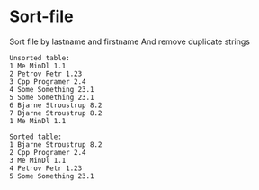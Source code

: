 # Sort-file
Sort file by lastname and firstname
And remove duplicate strings

    Unsorted table:
    1 Me MinDl 1.1
    2 Petrov Petr 1.23
    3 Cpp Programer 2.4
    4 Some Something 23.1
    5 Some Something 23.1
    6 Bjarne Stroustrup 8.2
    7 Bjarne Stroustrup 8.2
    1 Me MinDl 1.1

    Sorted table:
    1 Bjarne Stroustrup 8.2
    2 Cpp Programer 2.4
    3 Me MinDl 1.1
    4 Petrov Petr 1.23
    5 Some Something 23.1
